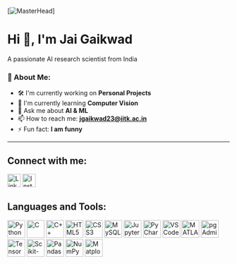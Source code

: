 [![MasterHead](https://i.pinimg.com/736x/7c/43/3e/7c433e7273948204d875ee5cdcf218ff.jpg)]
# Hi 👋, I'm Jai Gaikwad</h1>
A passionate AI research scientist from India

### 🚀 About Me:
- 🛠️ I'm currently working on **Personal Projects**
- 🌱 I'm currently learning **Computer Vision**
- 💬 Ask me about **AI & ML**
- 📫 How to reach me: **jgaikwad23@iitk.ac.in**
- ⚡ Fun fact: **I am funny**

---

## Connect with me:
[<img src="https://img.icons8.com/ios-filled/50/0077B5/linkedin.png" alt="LinkedIn" width="30"/>](https://www.linkedin.com/in/jai-gaikwad-6a4b96342/)
[<img src="https://img.icons8.com/color/50/000000/instagram-new.png" alt="Instagram" width="30"/>](https://www.instagram.com/gaikwadjaiiiii/?utm_source=ig_web_button_share_sheet)

## Languages and Tools:
<p>

   <img src="https://cdn.jsdelivr.net/gh/devicons/devicon/icons/python/python-original.svg" alt="Python" width="40" height="40"/>
    <img src="https://cdn.jsdelivr.net/gh/devicons/devicon/icons/c/c-original.svg" alt="C" width="40" height="40"/>
    <img src="https://cdn.jsdelivr.net/gh/devicons/devicon/icons/cplusplus/cplusplus-original.svg" alt="C++" width="40" height="40"/>
    
  <img src="https://cdn.jsdelivr.net/gh/devicons/devicon/icons/html5/html5-original.svg" alt="HTML5" width="40" height="40"/>
   <img src="https://cdn.jsdelivr.net/gh/devicons/devicon/icons/css3/css3-original.svg" alt="CSS3" width="40" height="40"/>
   <img src="https://cdn.jsdelivr.net/gh/devicons/devicon/icons/mysql/mysql-original.svg" alt="MySQL" width="40" height="40"/>
   
<img src="https://cdn.jsdelivr.net/gh/devicons/devicon/icons/jupyter/jupyter-original.svg" alt="Jupyter" width="40" height="40"/>
<img src="https://cdn.jsdelivr.net/gh/devicons/devicon/icons/pycharm/pycharm-original.svg" alt="PyCharm" width="40" height="40"/>
<img src="https://cdn.jsdelivr.net/gh/devicons/devicon/icons/vscode/vscode-original.svg" alt="VS Code" width="40" height="40"/>
<img src="https://upload.wikimedia.org/wikipedia/commons/2/21/Matlab_Logo.png" alt="MATLAB" width="40" height="40"/>
<img src="https://cdn.jsdelivr.net/gh/devicons/devicon/icons/postgresql/postgresql-original.svg" alt="pgAdmin" width="40"
height="40"/>

<img src="https://cdn.jsdelivr.net/gh/devicons/devicon/icons/tensorflow/tensorflow-original.svg" alt="TensorFlow" width="40" height="40"/>
<img src="https://upload.wikimedia.org/wikipedia/commons/0/05/Scikit_learn_logo_small.svg" alt="Scikit-Learn" width="40" height="40"/>
<img src="https://cdn.jsdelivr.net/gh/devicons/devicon/icons/pandas/pandas-original.svg" alt="Pandas" width="40" height="40"/>
<img src="https://cdn.jsdelivr.net/gh/devicons/devicon/icons/numpy/numpy-original.svg" alt="NumPy" width="40" height="40"/>
<img src="https://cdn.jsdelivr.net/gh/devicons/devicon/icons/matplotlib/matplotlib-original.svg" alt="Matplotlib" width="40" height="40"/>
</p>

